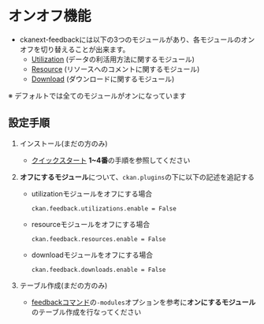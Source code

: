 # オンオフ機能

* ckanext-feedbackには以下の3つのモジュールがあり、各モジュールのオンオフを切り替えることが出来ます。
    * [Utilization](./utilization.md) (データの利活用方法に関するモジュール)
    * [Resource](./resource.md) (リソースへのコメントに関するモジュール)
    * [Download](./download.md) (ダウンロードに関するモジュール)

※ デフォルトでは全てのモジュールがオンになっています

## 設定手順

1. インストール(まだの方のみ)
    * [クイックスタート](../../README.md) **1~4番**の手順を参照してください

2. **オフにするモジュール**について、`ckan.plugins`の下に以下の記述を追記する
    * utilizationモジュールをオフにする場合
        ```
        ckan.feedback.utilizations.enable = False
        ```
    * resourceモジュールをオフにする場合
        ```
        ckan.feedback.resources.enable = False
        ```
    * downloadモジュールをオフにする場合
        ```
        ckan.feedback.downloads.enable = False
        ```

3. テーブル作成(まだの方のみ)
    * [feedbackコマンド](./feedback_command.md)の```-modules```オプションを参考に**オンにするモジュール**のテーブル作成を行なってください
